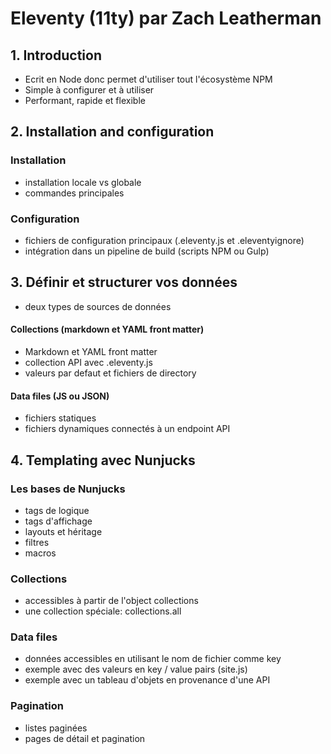 # Eleventy (11ty) par Zach Leatherman

## 1. Introduction

- Ecrit en Node donc permet d'utiliser tout l'écosystème NPM
- Simple à configurer et à utiliser
- Performant, rapide et flexible

## 2. Installation and configuration

### Installation

- installation locale vs globale
- commandes principales

### Configuration

- fichiers de configuration principaux (.eleventy.js et .eleventyignore)
- intégration dans un pipeline de build (scripts NPM ou Gulp)

## 3. Définir et structurer vos données

- deux types de sources de données

#### Collections (markdown et YAML front matter)

- Markdown et YAML front matter
- collection API avec .eleventy.js
- valeurs par defaut et fichiers de directory

#### Data files (JS ou JSON)

- fichiers statiques
- fichiers dynamiques connectés à un endpoint API

## 4. Templating avec Nunjucks

### Les bases de Nunjucks

- tags de logique
- tags d'affichage
- layouts et héritage
- filtres
- macros

### Collections

- accessibles à partir de l'object collections
- une collection spéciale: collections.all

### Data files

- données accessibles en utilisant le nom de fichier comme key
- exemple avec des valeurs en key / value pairs (site.js)
- exemple avec un tableau d'objets en provenance d'une API

### Pagination

- listes paginées
- pages de détail et pagination
